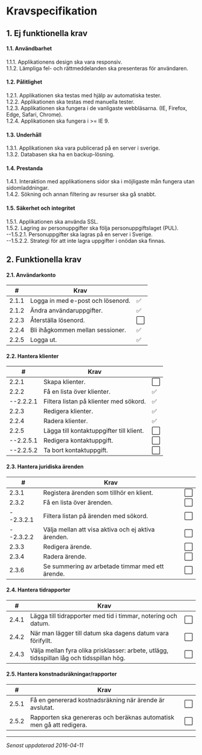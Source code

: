 # Kravspecifikation

## 1. Ej funktionella krav
#### 1.1. Användbarhet
1.1.1. Applikationens design ska vara responsiv. </br>
1.1.2. Lämpliga fel- och rättmeddelanden ska presenteras för användaren. </br>

#### 1.2. Pålitlighet
1.2.1. Applikationen ska testas med hjälp av automatiska tester. </br>
1.2.2. Applikationen ska testas med manuella tester. </br>
1.2.3. Applikationen ska fungera i de vanligaste webbläsarna. (IE, Firefox, Edge, Safari, Chrome). </br>
1.2.4. Applikationen ska fungera i >= IE 9. </br>

#### 1.3. Underhåll
1.3.1. Applikationen ska vara publicerad på en server i sverige. </br>
1.3.2. Databasen ska ha en backup-lösning. </br>

#### 1.4. Prestanda
1.4.1. Interaktion med applikationens sidor ska i möjligaste mån fungera utan sidomladdningar. </br>
1.4.2. Sökning och annan filtering av resurser ska gå snabbt. </br>

#### 1.5. Säkerhet och integritet
1.5.1. Applikationen ska använda SSL. </br>
1.5.2. Lagring av personuppgifter ska följa personuppgiftslaget (PUL). </br>
--1.5.2.1. Personuppgifter ska lagras på en server i Sverige. </br>
--1.5.2.2. Strategi för att inte lagra uppgifter i onödan ska finnas. </br>



## 2. Funktionella krav

#### 2.1. Användarkonto
|#|Krav                                         ||
|-----------------------------------------------|----|------|
|2.1.1|Logga in med e-post och lösenord.|:white_check_mark:|
|2.1.2|Ändra användaruppgifter.|:white_check_mark:|
|2.2.3|Återställa lösenord.|:white_large_square:|
|2.2.4|Bli ihågkommen mellan sessioner.|:white_check_mark:|
|2.2.5|Logga ut.|:white_check_mark:|

#### 2.2. Hantera klienter
|#|Krav                                         ||
|-----------------------------------------------|----|------|
|2.2.1|Skapa klienter.|:white_large_square:|
|2.2.2|Få en lista över klienter.|:white_check_mark:|
|--2.2.2.1|Filtera listan på klienter med sökord.|:white_check_mark:|
|2.2.3|Redigera klienter.|:white_check_mark:|
|2.2.4|Radera klienter.|:white_check_mark:|
|2.2.5|Lägga till kontaktuppgifter till klient.|:white_large_square:|
|--2.2.5.1|Redigera kontaktuppgift.|:white_large_square:|
|--2.2.5.2|Ta bort kontaktuppgift.|:white_large_square:|

#### 2.3. Hantera juridiska ärenden
|#|Krav                                         ||
|-----------------------------------------------|----|------|
|2.3.1|Registera ärenden som tillhör en klient.|:white_large_square:|
|2.3.2|Få en lista över ärenden.|:white_large_square:|
|--2.3.2.1|Filtera listan på ärenden med sökord.|:white_large_square:|
|--2.3.2.2|Välja mellan att visa aktiva och ej aktiva ärenden.|:white_large_square:|
|2.3.3|Redigera ärende.|:white_large_square:|
|2.3.4|Radera ärende.|:white_large_square:|
|2.3.6|Se summering av arbetade timmar med ett ärende.|:white_large_square:|

#### 2.4. Hantera tidrapporter
|#|Krav                                         ||
|-----------------------------------------------|----|------|
|2.4.1|Lägga till tidrapporter med tid i timmar, notering och datum.|:white_large_square:|
|2.4.2|När man lägger till datum ska dagens datum vara förifyllt.|:white_large_square:|
|2.4.3|Välja mellan fyra olika prisklasser: arbete, utlägg, tidsspillan låg och tidsspillan hög.|:white_large_square:|

#### 2.5. Hantera konstnadsräkningar/rapporter
|#|Krav                                         ||
|-----------------------------------------------|----|------|
|2.5.1|Få en genererad kostnadsräkning när ärende är avslutat.|:white_large_square:|
|2.5.2|Rapporten ska genereras och beräknas automatisk men gå att redigera.|:white_large_square:|

***
*Senast uppdaterad 2016-04-11*
